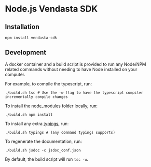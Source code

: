 # Node.js Vendasta SDK

## Installation ##
```
npm install vendasta-sdk
```

## 

## Development ##

A docker container and a build script is provided to run any Node/NPM related commands without needing to have Node installed on your computer.

For example, to compile the typescript, run:
```
./build.sh tsc # Use the -w flag to have the typescript compiler incrementally compile changes
```
To install the node_modules folder locally, run:
```
./build.sh npm install
```
To install any extra [typings](https://github.com/typings/typings), run:
```
./build.sh typings # (any command typings supports)
```
To regenerate the documentation, run:
```
./build.sh jsdoc -c jsdoc_conf.json
```
By default, the build script will run `tsc -w`.